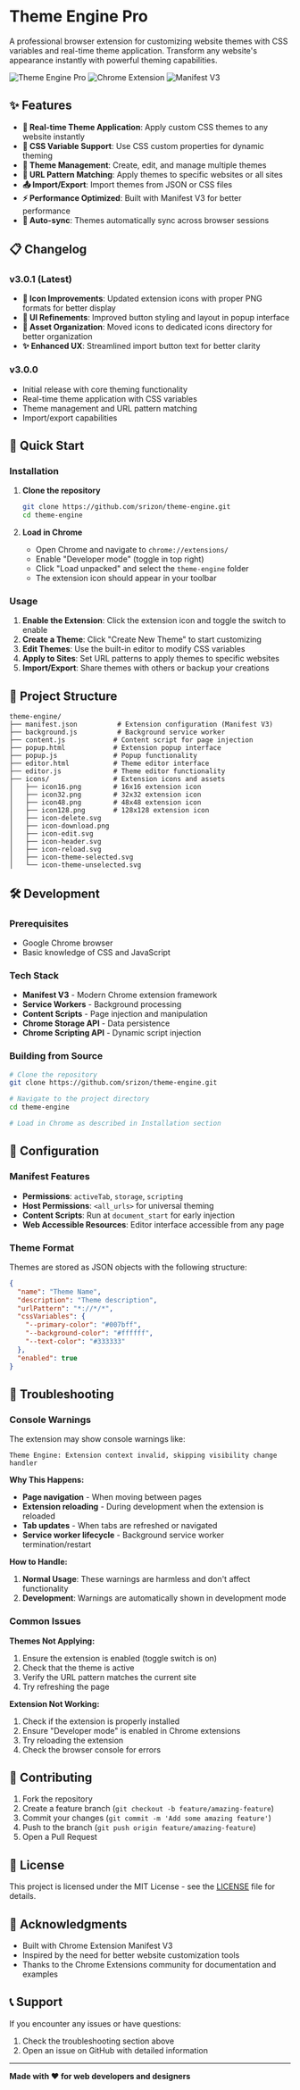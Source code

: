# Theme Engine Pro

A professional browser extension for customizing website themes with CSS variables and real-time theme application. Transform any website's appearance instantly with powerful theming capabilities.

![Theme Engine Pro](https://img.shields.io/badge/Version-3.0.1-blue.svg)
![Chrome Extension](https://img.shields.io/badge/Chrome-Extension-green.svg)
![Manifest V3](https://img.shields.io/badge/Manifest-V3-orange.svg)

## ✨ Features

- **🎨 Real-time Theme Application**: Apply custom CSS themes to any website instantly
- **🎯 CSS Variable Support**: Use CSS custom properties for dynamic theming
- **📁 Theme Management**: Create, edit, and manage multiple themes
- **🔗 URL Pattern Matching**: Apply themes to specific websites or all sites
- **📤 Import/Export**: Import themes from JSON or CSS files
- **⚡ Performance Optimized**: Built with Manifest V3 for better performance
- **🔄 Auto-sync**: Themes automatically sync across browser sessions

## 📋 Changelog

### v3.0.1 (Latest)
- **🎨 Icon Improvements**: Updated extension icons with proper PNG formats for better display
- **🔧 UI Refinements**: Improved button styling and layout in popup interface
- **📁 Asset Organization**: Moved icons to dedicated icons directory for better organization
- **✨ Enhanced UX**: Streamlined import button text for better clarity

### v3.0.0
- Initial release with core theming functionality
- Real-time theme application with CSS variables
- Theme management and URL pattern matching
- Import/export capabilities

## 🚀 Quick Start

### Installation

1. **Clone the repository**
   ```bash
   git clone https://github.com/srizon/theme-engine.git
   cd theme-engine
   ```

2. **Load in Chrome**
   - Open Chrome and navigate to `chrome://extensions/`
   - Enable "Developer mode" (toggle in top right)
   - Click "Load unpacked" and select the `theme-engine` folder
   - The extension icon should appear in your toolbar

### Usage

1. **Enable the Extension**: Click the extension icon and toggle the switch to enable
2. **Create a Theme**: Click "Create New Theme" to start customizing
3. **Edit Themes**: Use the built-in editor to modify CSS variables
4. **Apply to Sites**: Set URL patterns to apply themes to specific websites
5. **Import/Export**: Share themes with others or backup your creations

## 📁 Project Structure

```
theme-engine/
├── manifest.json          # Extension configuration (Manifest V3)
├── background.js          # Background service worker
├── content.js            # Content script for page injection
├── popup.html            # Extension popup interface
├── popup.js              # Popup functionality
├── editor.html           # Theme editor interface
├── editor.js             # Theme editor functionality
├── icons/                # Extension icons and assets
│   ├── icon16.png        # 16x16 extension icon
│   ├── icon32.png        # 32x32 extension icon
│   ├── icon48.png        # 48x48 extension icon
│   ├── icon128.png       # 128x128 extension icon
│   ├── icon-delete.svg
│   ├── icon-download.png
│   ├── icon-edit.svg
│   ├── icon-header.svg
│   ├── icon-reload.svg
│   ├── icon-theme-selected.svg
│   └── icon-theme-unselected.svg
```

## 🛠️ Development

### Prerequisites
- Google Chrome browser
- Basic knowledge of CSS and JavaScript

### Tech Stack
- **Manifest V3** - Modern Chrome extension framework
- **Service Workers** - Background processing
- **Content Scripts** - Page injection and manipulation
- **Chrome Storage API** - Data persistence
- **Chrome Scripting API** - Dynamic script injection

### Building from Source
```bash
# Clone the repository
git clone https://github.com/srizon/theme-engine.git

# Navigate to the project directory
cd theme-engine

# Load in Chrome as described in Installation section
```

## 🔧 Configuration

### Manifest Features
- **Permissions**: `activeTab`, `storage`, `scripting`
- **Host Permissions**: `<all_urls>` for universal theming
- **Content Scripts**: Run at `document_start` for early injection
- **Web Accessible Resources**: Editor interface accessible from any page

### Theme Format
Themes are stored as JSON objects with the following structure:
```json
{
  "name": "Theme Name",
  "description": "Theme description",
  "urlPattern": "*://*/*",
  "cssVariables": {
    "--primary-color": "#007bff",
    "--background-color": "#ffffff",
    "--text-color": "#333333"
  },
  "enabled": true
}
```

## 🐛 Troubleshooting

### Console Warnings
The extension may show console warnings like:
```
Theme Engine: Extension context invalid, skipping visibility change handler
```

**Why This Happens:**
- **Page navigation** - When moving between pages
- **Extension reloading** - During development when the extension is reloaded
- **Tab updates** - When tabs are refreshed or navigated
- **Service worker lifecycle** - Background service worker termination/restart

**How to Handle:**
1. **Normal Usage**: These warnings are harmless and don't affect functionality
2. **Development**: Warnings are automatically shown in development mode

### Common Issues

**Themes Not Applying:**
1. Ensure the extension is enabled (toggle switch is on)
2. Check that the theme is active
3. Verify the URL pattern matches the current site
4. Try refreshing the page

**Extension Not Working:**
1. Check if the extension is properly installed
2. Ensure "Developer mode" is enabled in Chrome extensions
3. Try reloading the extension
4. Check the browser console for errors

## 🤝 Contributing

1. Fork the repository
2. Create a feature branch (`git checkout -b feature/amazing-feature`)
3. Commit your changes (`git commit -m 'Add some amazing feature'`)
4. Push to the branch (`git push origin feature/amazing-feature`)
5. Open a Pull Request

## 📄 License

This project is licensed under the MIT License - see the [LICENSE](LICENSE) file for details.

## 🙏 Acknowledgments

- Built with Chrome Extension Manifest V3
- Inspired by the need for better website customization tools
- Thanks to the Chrome Extensions community for documentation and examples

## 📞 Support

If you encounter any issues or have questions:
1. Check the troubleshooting section above
2. Open an issue on GitHub with detailed information

---

**Made with ❤️ for web developers and designers** 